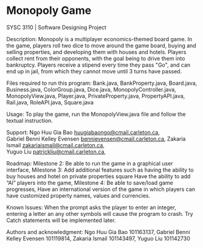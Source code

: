 # Monopoly Game
SYSC 3110 | Software Designing Project

Description:
Monopoly is a multiplayer economics-themed board game. In the game, players roll two dice to move around the game board, buying and selling properties, and developing them with houses and hotels. Players collect rent from their opponents, with the goal being to drive them into bankruptcy. Players receive a stipend every time they pass "Go", and can end up in jail, from which they cannot move until 3 turns have passed.

Files required to run this program:
Bank.java,
BankProperty.java,
Board.java,
Business.java,
ColorGroup.java,
Dice.java,
MonopolyController.java,
MonopolyView.java,
Player.java,
PrivateProperty.java,
PropertyAPI.java,
Rail.java,
RoleAPI.java,
Square.java

Usage:
To play the game, run the MonopolyView.java file and follow the textual instruction.

Support:
Ngo Huu Gia Bao                       huugiabaongo@cmail.carleton.ca,       
Gabriel Benni Kelley Evensen          bennievensen@cmail.carleton.ca,
Zakaria Ismail                        zakariaismail@cmail.carleton.ca,               
Yuguo Liu                             patrickliu@cmail.carleton.ca,

Roadmap:
Milestone 2:
Be able to run the game in a graphical user interface,
Milestone 3:
Add additional features such as having the ability to buy houses and hotel on private properties square
Have the ability to add “AI” players into the game,
Milestone 4:
Be able to save/load game progresses,
Have an international version of the game in which players can have customized property names, values and currencies.

Known Issues:
When the prompt asks the player to enter an integer, entering a letter an any other symbols will cause the program to crash. Try Catch statements will be implemented later.

Authors and acknowledgment:
Ngo Huu Gia Bao                       101163137,
Gabriel Benni Kelley Evensen          101119814,
Zakaria Ismail                        101143497,
Yuguo Liu                             101142730
